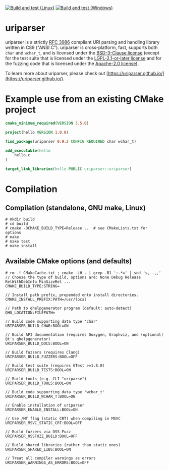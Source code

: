 [![Build and test (Linux)](https://github.com/uriparser/uriparser/actions/workflows/build-and-test.yml/badge.svg)](https://github.com/uriparser/uriparser/actions/workflows/build-and-test.yml)
[![Build and test (Windows)](https://github.com/uriparser/uriparser/actions/workflows/windows.yml/badge.svg)](https://github.com/uriparser/uriparser/actions/workflows/windows.yml)


# uriparser

uriparser is a
strictly [RFC 3986](https://datatracker.ietf.org/doc/html/rfc3986) compliant
URI parsing and handling library
written in C89 ("ANSI C").
uriparser is cross-platform,
fast,
supports both `char` and `wchar_t`, and
is licensed under the [BSD-3-Clause license](https://spdx.org/licenses/BSD-3-Clause.html)
(except for the test suite
that is licensed under the
[LGPL-2.1-or-later license](https://spdx.org/licenses/LGPL-2.1-or-later.html)
and for the fuzzing code
that is licensed under the
[Apache-2.0 license](https://spdx.org/licenses/Apache-2.0.html)).

To learn more about uriparser,
please check out [https://uriparser.github.io/](https://uriparser.github.io/).


# Example use from an existing CMake project

```cmake
cmake_minimum_required(VERSION 3.5.0)

project(hello VERSION 1.0.0)

find_package(uriparser 0.9.2 CONFIG REQUIRED char wchar_t)

add_executable(hello
    hello.c
)

target_link_libraries(hello PUBLIC uriparser::uriparser)
```


# Compilation

## Compilation (standalone, GNU make, Linux)
```console
# mkdir build
# cd build
# cmake -DCMAKE_BUILD_TYPE=Release ..  # see CMakeLists.txt for options
# make
# make test
# make install
```

## Available CMake options (and defaults)
```console
# rm -f CMakeCache.txt ; cmake -LH . | grep -B1 ':.*=' | sed 's,--,,'
// Choose the type of build, options are: None Debug Release RelWithDebInfo MinSizeRel ...
CMAKE_BUILD_TYPE:STRING=

// Install path prefix, prepended onto install directories.
CMAKE_INSTALL_PREFIX:PATH=/usr/local

// Path to qhelpgenerator program (default: auto-detect)
QHG_LOCATION:FILEPATH=

// Build code supporting data type 'char'
URIPARSER_BUILD_CHAR:BOOL=ON

// Build API documentation (requires Doxygen, Graphviz, and (optional) Qt's qhelpgenerator)
URIPARSER_BUILD_DOCS:BOOL=ON

// Build fuzzers (requires Clang)
URIPARSER_BUILD_FUZZERS:BOOL=OFF

// Build test suite (requires GTest >=1.8.0)
URIPARSER_BUILD_TESTS:BOOL=ON

// Build tools (e.g. CLI "uriparse")
URIPARSER_BUILD_TOOLS:BOOL=ON

// Build code supporting data type 'wchar_t'
URIPARSER_BUILD_WCHAR_T:BOOL=ON

// Enable installation of uriparser
URIPARSER_ENABLE_INSTALL:BOOL=ON

// Use /MT flag (static CRT) when compiling in MSVC
URIPARSER_MSVC_STATIC_CRT:BOOL=OFF

// Build fuzzers via OSS-Fuzz
URIPARSER_OSSFUZZ_BUILD:BOOL=OFF

// Build shared libraries (rather than static ones)
URIPARSER_SHARED_LIBS:BOOL=ON

// Treat all compiler warnings as errors
URIPARSER_WARNINGS_AS_ERRORS:BOOL=OFF
```
